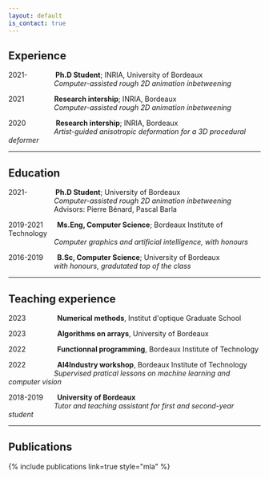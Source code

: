 ```yaml
---
layout: default
is_contact: true
---
```


## Experience

2021-&emsp;&emsp;&emsp;&emsp;**Ph.D Student**; INRIA, University of Bordeaux  
&emsp;&emsp;&emsp;&emsp;&emsp;&ensp;&emsp;*Computer-assisted rough 2D animation inbetweening*  

2021 &emsp;&emsp;&emsp;&emsp;**Research intership**; INRIA, Bordeaux  
&emsp;&emsp;&emsp;&emsp;&emsp;&ensp;&emsp;*Computer-assisted rough 2D animation inbetweening*
    
2020 &emsp;&emsp;&emsp;&emsp;**Research intership**; INRIA, Bordeaux   
&emsp;&emsp;&emsp;&emsp;&emsp;&ensp;&emsp;*Artist-guided anisotropic deformation for a 3D procedural deformer*  

------

## Education 

2021-&emsp;&emsp;&emsp;&emsp;**Ph.D Student**; University of Bordeaux  
&emsp;&emsp;&emsp;&emsp;&emsp;&ensp;&emsp;*Computer-assisted rough 2D animation inbetweening*  
&emsp;&emsp;&emsp;&emsp;&emsp;&ensp;&emsp;Advisors: Pierre Bénard, Pascal Barla

2019-2021&emsp;&emsp;**Ms.Eng, Computer Science**; Bordeaux Institute of Technology   
&emsp;&emsp;&emsp;&emsp;&emsp;&ensp;&emsp;*Computer graphics and artificial intelligence, with honours*

2016-2019&emsp;&emsp;**B.Sc, Computer Science**; University of Bordeaux    
&emsp;&emsp;&emsp;&emsp;&emsp;&ensp;&emsp;*with honours, gradutated top of the class*

------

## Teaching experience

2023&emsp;&emsp;&emsp;&emsp;&ensp;**Numerical methods**, Institut d'optique Graduate School

2023&emsp;&emsp;&emsp;&emsp;&ensp;**Algorithms on arrays**, University of Bordeaux

2022&emsp;&emsp;&emsp;&emsp;&ensp;**Functionnal programming**, Bordeaux Institute of Technology  

2022&emsp;&emsp;&emsp;&emsp;&ensp;**AI4Industry workshop**, Bordeaux Institute of Technology   
&emsp;&emsp;&emsp;&emsp;&emsp;&ensp;&emsp;*Supervised pratical lessons on machine learning and computer vision*

2018-2019&emsp;&emsp;**University of Bordeaux**   
&emsp;&emsp;&emsp;&emsp;&emsp;&ensp;&emsp;*Tutor and teaching assistant for first and second-year student*

------

## Publications

{% include publications link=true style="mla"  %}
